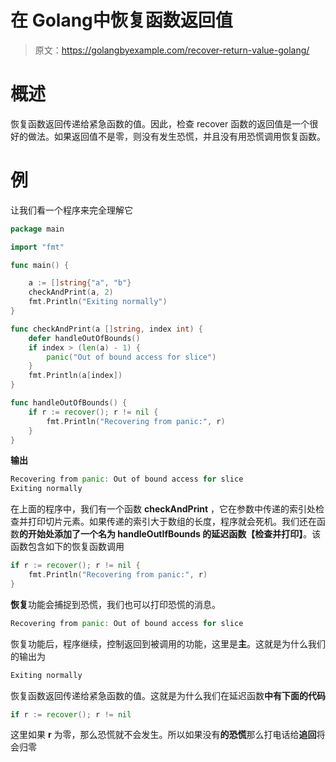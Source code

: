 # 在 Golang中恢复函数返回值

> 原文：<https://golangbyexample.com/recover-return-value-golang/>

# **概述**

恢复函数返回传递给紧急函数的值。因此，检查 recover 函数的返回值是一个很好的做法。如果返回值不是零，则没有发生恐慌，并且没有用恐慌调用恢复函数。

# **例**

让我们看一个程序来完全理解它

```go
package main

import "fmt"

func main() {

	a := []string{"a", "b"}
	checkAndPrint(a, 2)
	fmt.Println("Exiting normally")
}

func checkAndPrint(a []string, index int) {
	defer handleOutOfBounds()
	if index > (len(a) - 1) {
		panic("Out of bound access for slice")
	}
	fmt.Println(a[index])
}

func handleOutOfBounds() {
	if r := recover(); r != nil {
		fmt.Println("Recovering from panic:", r)
	}
}
```

**输出**

```go
Recovering from panic: Out of bound access for slice
Exiting normally
```

在上面的程序中，我们有一个函数 **checkAndPrint** ，它在参数中传递的索引处检查并打印切片元素。如果传递的索引大于数组的长度，程序就会死机。我们还在函数**的开始处添加了一个名为 **handleOutIfBounds** 的延迟函数【检查并打印】**。该函数包含如下的恢复函数调用

```go
if r := recover(); r != nil {
    fmt.Println("Recovering from panic:", r)
}
```

**恢复**功能会捕捉到恐慌，我们也可以打印恐慌的消息。

```go
Recovering from panic: Out of bound access for slice
```

恢复功能后，程序继续，控制返回到被调用的功能，这里是**主**。这就是为什么我们的输出为

```go
Exiting normally
```

恢复函数返回传递给紧急函数的值。这就是为什么我们在延迟函数**中有下面的代码**

```go
if r := recover(); r != nil 
```

这里如果 **r** 为零，那么恐慌就不会发生。所以如果没有**的恐慌**那么打电话给**追回**将会归零